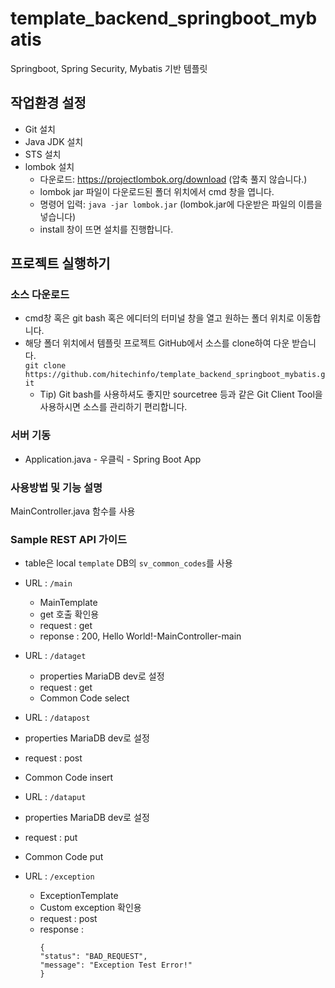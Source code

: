 # template_backend_springboot_mybatis
Springboot, Spring Security, Mybatis 기반 템플릿

## 작업환경 설정
* Git 설치
* Java JDK 설치
* STS 설치
* lombok 설치
  * 다운로드: https://projectlombok.org/download (압축 풀지 않습니다.)
  * lombok jar 파일이 다운로드된 폴더 위치에서 cmd 창을 엽니다. 
  * 명령어 입력: `java -jar lombok.jar` (lombok.jar에 다운받은 파일의 이름을 넣습니다)
  * install 창이 뜨면 설치를 진행합니다.

## 프로젝트 실행하기
### 소스 다운로드
* cmd창 혹은 git bash 혹은 에디터의 터미널 창을 열고 원하는 폴더 위치로 이동합니다.  
* 해당 폴더 위치에서 템플릿 프로젝트 GitHub에서 소스를 clone하여 다운 받습니다.  
  `git clone https://github.com/hitechinfo/template_backend_springboot_mybatis.git`
  * Tip) Git bash를 사용하셔도 좋지만 sourcetree 등과 같은 Git Client Tool을 사용하시면 소스를 관리하기 편리합니다.   
### 서버 기동
* Application.java - 우클릭 - Spring Boot App


### 사용방법 및 기능 설명
MainController.java 함수를 사용

### Sample REST API 가이드
* table은 local `template` DB의 `sv_common_codes`를 사용  

* URL : `/main`
  * MainTemplate  
  * get 호출 확인용
  * request : get  
  * reponse : 200, Hello World!-MainController-main  

* URL : `/dataget`
  * properties MariaDB dev로 설정 
  * request : get  
  * Common Code select

  
 * URL : `/datapost`
  * properties MariaDB dev로 설정 
  * request : post  
  * Common Code insert

  
 * URL : `/dataput`
  * properties MariaDB dev로 설정 
  * request : put  
  * Common Code put


* URL : `/exception`
  * ExceptionTemplate  
  * Custom exception 확인용  
  * request : post  
  * response :  
    ```
    {  
    "status": "BAD_REQUEST",  
    "message": "Exception Test Error!"  
    }
    ```
